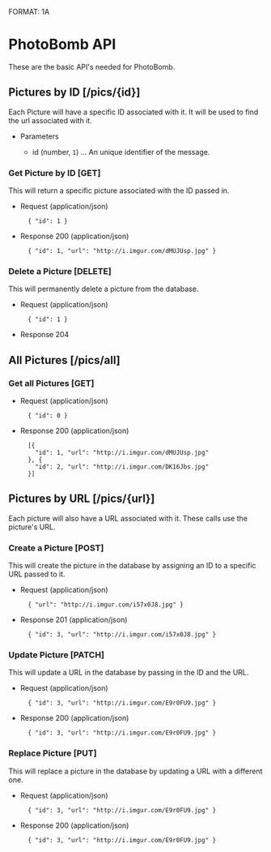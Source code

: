FORMAT: 1A

# PhotoBomb API
These are the basic API's needed for PhotoBomb.

## Pictures by ID [/pics/{id}]
Each Picture will have a specific ID associated with it. It will be used to find the url associated with it.

+ Parameters

    + id (number, `1`) ... An unique identifier of the message.


### Get Picture by ID [GET]
This will return a specific picture associated with the ID passed in.
+ Request (application/json)

        { "id": 1 }
        
+ Response 200 (application/json)

        { "id": 1, "url": "http://i.imgur.com/dMUJUsp.jpg" }


### Delete a Picture [DELETE]
This will permanently delete a picture from the database.
+ Request (application/json)

        { "id": 1 }

+ Response 204


## All Pictures [/pics/all]
### Get all Pictures [GET]
+ Request (application/json)

        { "id": 0 }

+ Response 200 (application/json)

        [{
          "id": 1, "url": "http://i.imgur.com/dMUJUsp.jpg"
        }, {
          "id": 2, "url": "http://i.imgur.com/DK16Jbs.jpg"
        }]


## Pictures by URL [/pics/{url}]
Each picture will also have a URL associated with it. These calls use the picture's URL.


### Create a Picture [POST]
This will create the picture in the database by assigning an ID to a specific URL passed to it. 
+ Request (application/json)

        { "url": "http://i.imgur.com/i57x0J8.jpg" }

+ Response 201 (application/json)

        { "id": 3, "url": "http://i.imgur.com/i57x0J8.jpg" }


### Update Picture [PATCH]
This will update a URL in the database by passing in the ID and the URL.
+ Request (application/json)

        { "id": 3, "url": "http://i.imgur.com/E9r0FU9.jpg" }

+ Response 200 (application/json)

        { "id": 3, "url": "http://i.imgur.com/E9r0FU9.jpg" }


### Replace Picture [PUT]
This will replace a picture in the database by updating a URL with a different one.
+ Request (application/json)

        { "id": 3, "url": "http://i.imgur.com/E9r0FU9.jpg" }

+ Response 200 (application/json)

        { "id": 3, "url": "http://i.imgur.com/E9r0FU9.jpg" }


